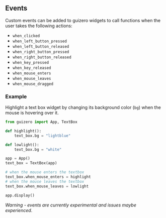 ## Events

Custom events can be added to guizero widgets to call functions when the user takes the following actions:
- `when_clicked`
- `when_left_button_pressed`
- `when_left_button_released`
- `when_right_button_pressed`
- `when_right_button_released`
- `when_key_pressed`
- `when_key_released`
- `when_mouse_enters`
- `when_mouse_leaves`
- `when_mouse_dragged`

### Example

Highlight a text box widget by changing its background color (`bg`) when the mouse is hovering over it.

```python
from guizero import App, TextBox

def highlight():
    text_box.bg = "lightblue"

def lowlight():
    text_box.bg = "white"

app = App()
text_box = TextBox(app)

# when the mouse enters the textbox
text_box.when_mouse_enters = highlight
# when the mouse leaves the textbox
text_box.when_mouse_leaves = lowlight

app.display()
```

_Warning - events are currently experimental and issues maybe experienced_.
